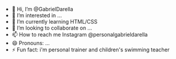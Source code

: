 - 👋 Hi, I’m @GabrielDarella
- 👀 I’m interested in ...
- 🌱 I’m currently learning HTML/CSS
- 💞️ I’m looking to collaborate on ...
- 📫 How to reach me Instagram @personalgabrieldarella
- 😄 Pronouns: ...
- ⚡ Fun fact: i'm personal trainer and children's swimming teacher

<!---
GabrielDarella/GabrielDarella is a ✨ special ✨ repository because its `README.md` (this file) appears on your GitHub profile.
You can click the Preview link to take a look at your changes.
--->
